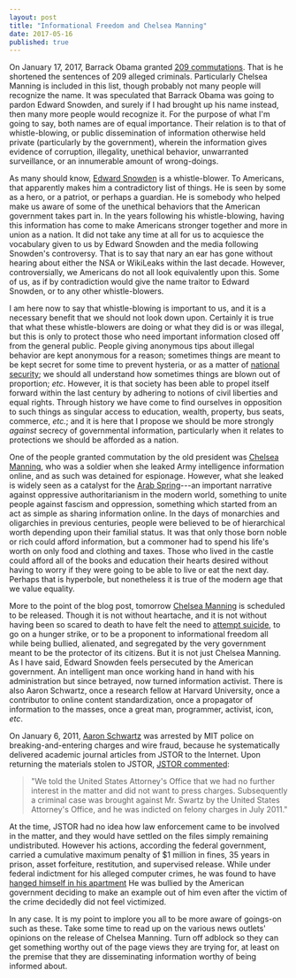 ```yaml
---
layout: post
title: "Informational Freedom and Chelsea Manning"
date: 2017-05-16
published: true
---
```


On January 17, 2017, Barrack Obama
granted [209 commutations](https://www.justice.gov/pardon/obama-commutations).
That is he shortened the sentences of 209 alleged criminals. Particularly
Chelsea Manning is included in this list, though probably not many people will
recognize the name. It was speculated that Barrack Obama was going to pardon
Edward Snowden, and surely if I had brought up his name instead, then many more
people would recognize it. For the purpose of what I'm going to say, both names
are of equal importance. Their relation is to that of whistle-blowing, or public
dissemination of information otherwise held private (particularly by the
government), wherein the information gives evidence of corruption, illegality,
unethical behavior, unwarranted surveillance, or an innumerable amount of
wrong-doings.

As many should
know, [Edward Snowden](https://en.wikipedia.org/wiki/Edward_Snowden) is a
whistle-blower. To Americans, that apparently makes him a contradictory list of
things. He is seen by some as a hero, or a patriot, or perhaps a guardian. He is
somebody who helped make us aware of some of the unethical behaviors that the
American government takes part in. In the years following his whistle-blowing,
having this information has come to make Americans stronger together and more in
union as a nation. It did not take any time at all for us to acquiesce the
vocabulary given to us by Edward Snowden and the media following Snowden's
controversy. That is to say that nary an ear has gone without hearing about
either the NSA or WikiLeaks within the last decade. However, controversially, we
Americans do not all look equivalently upon this. Some of us, as if by
contradiction would give the name traitor to Edward Snowden, or to any other
whistle-blowers.

I am here now to say that whistle-blowing is important to us, and it is a
necessary benefit that we should not look down upon. Certainly it is true that
what these whistle-blowers are doing or what they did is or was illegal, but
this is only to protect those who need important information closed off from the
general public. People giving anonymous tips about illegal behavior are kept
anonymous for a reason; sometimes things are meant to be kept secret for some
time to prevent hysteria, or as a matter of [national security](https://www.washingtonpost.com/world/national-security/trump-revealed-highly-classified-information-to-russian-foreign-minister-and-ambassador/2017/05/15/530c172a-3960-11e7-9e48-c4f199710b69);
we should all understand how sometimes things are blown out of proportion;
_etc_. However, it is that society has been able to propel itself forward within
the last century by adhering to notions of civil liberties and equal rights.
Through history we have come to find ourselves in opposition to such things as
singular access to education, wealth, property, bus seats, commerce, _etc._; and
it is here that I propose we should be more strongly _against_ secrecy of
governmental information, particularly when it relates to protections we should
be afforded as a nation.

One of the people granted commutation by the old president
was [Chelsea Manning](https://en.wikipedia.org/wiki/Chelsea_Manning), who was a
soldier when she leaked Army intelligence information online, and as such was
detained for espionage. However, what she leaked is widely seen as a catalyst
for the [Arab Spring](http://www.worldaffairsjournal.org/article/wikihistory-did-leaks-inspire-arab-spring)---an
important narrative against oppressive authoritarianism in the modern world,
something to unite people against fascism and oppression, something which
started from an act as simple as sharing information online. In the days of
monarchies and oligarchies in previous centuries, people were believed to be of
hierarchical worth depending upon their familial status. It was that only those
born noble or rich could afford information, but a commoner had to spend his life's
worth on only food and clothing and taxes. Those who lived in the castle could
afford all of the books and education their hearts desired without having to
worry if they were going to be able to live or eat the next day. Perhaps that is
hyperbole, but nonetheless it is true of the modern age that we value equality.

More to the point of the blog post, tomorrow [Chelsea Manning](http://www.nbcnews.com/news/us-news/chelsea-manning-set-be-released-prison-still-not-free-n759676) is scheduled to be
released. Though it is not without heartache, and it is not without having been
so scared to death to have felt the need to [attempt suicide](http://www.nbcnews.com/news/us-news/chelsea-manning-again-attempts-suicide-prison-attorney-says-n678386), to go on a hunger
strike, or to be a proponent to informational freedom all while being bullied,
alienated, and segregated by the very government meant to be the protector of
its citizens. But it is not just Chelsea Manning. As I have said, Edward Snowden
feels persecuted by the American government. An intelligent man once working
hand in hand with his administration but since betrayed, now turned information
activist. There is also Aaron Schwartz, once a research fellow at Harvard
University, once a contributor to online content standardization, once a
propagator of information to the masses, once a great man, programmer, activist,
icon, _etc_.

On January 6, 2011, [Aaron Schwartz](http://www.aaronsw.com/) was arrested by
MIT police on breaking-and-entering charges and wire fraud, because he
systematically delivered academic journal articles from JSTOR to the Internet.
Upon returning the materials stolen to
JSTOR, [JSTOR commented](http://docs.jstor.org/):

> "We told the United States Attorney's Office that we had no further interest
> in the matter and did not want to press charges. Subsequently a criminal case
> was brought against Mr. Swartz by the United States Attorney's Office, and he
> was indicted on felony charges in July 2011."

At the time, JSTOR had no idea how law enforcement came to be involved in the
matter, and they would have settled on the files simply remaining undistributed.
However his actions, according the federal government, carried a cumulative
maximum penalty of $1 million in fines, 35 years in prison, asset forfeiture,
restitution, and supervised release. While under federal indictment for his
alleged computer crimes, he was found to
have [hanged himself in his apartment](http://www.newyorker.com/magazine/2013/03/11/requiem-for-a-dream)
He was bullied by the American government deciding to make an example out of him
even after the victim of the crime decidedly did not feel victimized.

In any case. It is my point to implore you all to be more aware of goings-on
such as these. Take some time to read up on the various news outlets' opinions
on the release of Chelsea Manning. Turn off adblock so they can get something
worthy out of the page views they are trying for, at least on the premise that
they are disseminating information worthy of being informed about.
